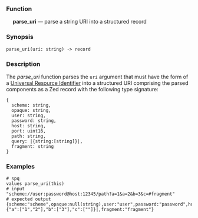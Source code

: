 ### Function

&emsp; **parse_uri** &mdash; parse a string URI into a structured record

### Synopsis

```
parse_uri(uri: string) -> record
```

### Description

The _parse_uri_ function parses the `uri` argument that must have the form of a
[Universal Resource Identifier](https://en.wikipedia.org/wiki/Uniform_Resource_Identifier)
into a structured URI comprising the parsed components as a Zed record
with the following type signature:
```
{
  scheme: string,
  opaque: string,
  user: string,
  password: string,
  host: string,
  port: uint16,
  path: string,
  query: |{string:[string]}|,
  fragment: string
}
```

### Examples

```mdtest-spq {data-layout="stacked"}
# spq
values parse_uri(this)
# input
"scheme://user:password@host:12345/path?a=1&a=2&b=3&c=#fragment"
# expected output
{scheme:"scheme",opaque:null(string),user:"user",password:"password",host:"host",port:12345(uint16),path:"/path",query:|{"a":["1","2"],"b":["3"],"c":[""]}|,fragment:"fragment"}
```
